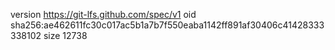 version https://git-lfs.github.com/spec/v1
oid sha256:ae462611fc30c017ac5b1a7b7f550eaba1142ff891af30406c41428333338102
size 12738
